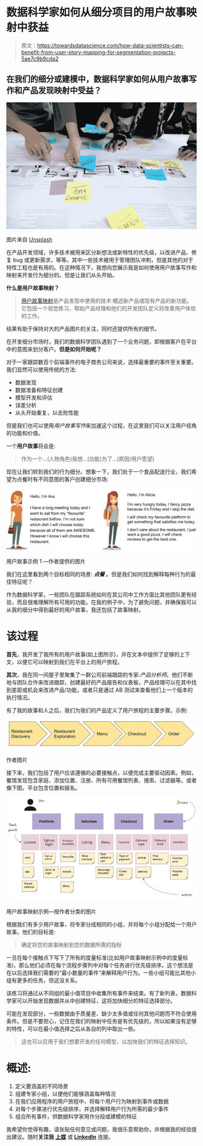 # 数据科学家如何从细分项目的用户故事映射中获益

> 原文：<https://towardsdatascience.com/how-data-scientists-can-benefit-from-user-story-mapping-for-segmentation-projects-5ae7c9b9cda2>

## 在我们的细分或建模中，数据科学家如何从用户故事写作和产品发现映射中受益？

![](img/568d23d0ad1eb89b7980d3f8784a63b4.png)

图片来自 [Unsplash](https://unsplash.com/photos/w00FkE6e8zE)

在产品开发领域，许多技术被用来区分新想法或新特性的优先级，以改进产品、修复 bug 或更新需求，等等。其中一些技术被用于管理团队冲刺，但是其他的对于特性工程也是有用的。在这种情况下，我想向您展示我是如何使用用户故事写作和映射来开发行为细分的。但是让我们从头开始。

**什么是用户故事映射？**

> [用户故事映射](https://en.wikipedia.org/wiki/User_story)是产品发现中使用的技术:概述新产品或现有产品的新功能。它包括一个视觉练习，帮助产品经理和他们的开发团队定义将改善用户体验的工作。

结果有助于保持对大的产品图片的关注，同时还提供所有的细节。

在开发细分市场时，我们的数据科学团队遇到了一个业务问题，即根据客户在平台中的意图来划分客户。**但是如何开始呢？**

对于一家跟踪数百个前端事件的电子商务公司来说，选择最重要的事件至关重要。我们显然可以使用传统的方法:

*   数据发现
*   数据准备和特征创建
*   模型开发和评估
*   误差分析
*   从头开始重复，以击败性能

但是我们也可以使用*用户故事写作*来加速这个过程，在这里我们可以关注用户视角的功能和价值。

一个**用户故事**将会是:

> 作为一个…(人物角色)我想…(功能)为了…(原因/用户愿望)

现在让我们转到我们的行为细分。想象一下，我们处于一个食品配送行业，我们希望为点餐时有不同意图的客户创建细分市场:

![](img/87e44cac1fa988151259b6d60e6848d4.png)

用户故事示例 1 —作者提供的图片

我们在这里看到两个目标相同的场景: ***点餐*** 。但是我们如何找到解释每种行为的最佳特征呢？

作为数据科学家，一些团队在跟踪系统如何在其公司中工作方面比其他团队更有经验，而且很难理解所有可用的功能。在我的例子中，为了避免问题，并确保我可以从我的细分中得到最好的用户故事，我还包括了故事映射。

# 该过程

**首先**，我开发了我所有的用户故事(如上图所示)，并在文本中提供了足够的上下文，以便它可以映射到我们在平台上的用户旅程。

**其次**，我在同一间屋子里聚集了一群公司前端跟踪的专家:*产品分析师*。他们不断地与团队合作来改进跟踪，创建最好的产品报告和仪表板，产品经理可以在其中找到差距或机会来改进产品/功能，或者只是通过 AB 测试来查看他们上一个版本的执行情况。

有了我的故事和人之后，我们为我们的产品定义了用户旅程的主要步骤。示例:

![](img/d8a096a7cddafb3d94883f55299fea42.png)

作者图片

接下来，我们包括了用户应该遵循的必要接触点，以便完成主要驱动因素。例如，餐馆发现包含家庭、添加位置、注册、所有可用餐馆列表、搜索、过滤器等。或者像下图，平台包含位置和报名。

![](img/7bb6a9f8e77e48a935351f3bc48f4fb1.png)

用户故事映射示例—按作者分类的图片

根据我们有多少用户故事，将专家分成相同的小组，并将每个小组分配给一个用户故事。他们的目标是:

> 确定将您的故事映射到您的数据所需的指标

一旦在每个接触点下写下了所有的度量标准(比如用户故事映射示例中的度量标准)，那么他们必须在每个流程步骤列中对每个任务进行优先级排序。这个想法是在以后选择我们需要的“最小数量的事件”来解释用户行为。一些小组可能比其他小组有更多的任务，但这没关系。

该练习将通过从不同组的最小值项目中收集所有事件来结束。有了新列表，数据科学家可以开始发现数据并从中创建特征，这将加快细分的特征选择部分。

可能在发现部分，一些数据由于质量差、缺少太多值或任何其他问题而不符合使用条件。但是不要担心，记住在我们的映射中任务是有优先级的，所以如果没有足够的特性，可以在最小值选择之后从各自的列中取出一些。

> 这也可以应用于我们想要开发的任何模型，以加快我们的特征选择知识。

# 概述:

1.  定义要涵盖的不同场景
2.  组建专家小组，以便他们能够涵盖每种情况
3.  在我们应用程序的用户旅程中，将每个用户行为映射到事件或数据
4.  对每个步骤进行优先级排序，并选择解释用户行为所需的最少事件
5.  组合所有事件，供数据科学家用作分段或建模的特征

我希望你觉得有趣，请张贴任何意见或问题，我很乐意帮助你，并根据我的经验提出建议。随时**关注我** [**上媒**](https://medium.com/@ana90isabel) 或 [**LinkedIn**](https://www.linkedin.com/in/ana-casado-41908884/) 连接。